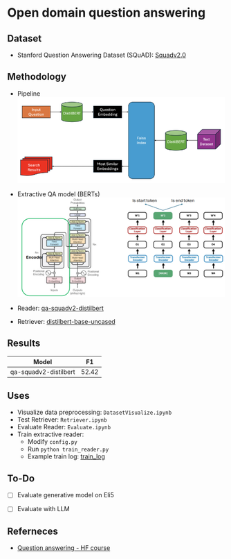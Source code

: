 # Open domain question answering

## Dataset
- Stanford Question Answering Dataset (SQuAD): [Squadv2.0](https://huggingface.co/datasets/rajpurkar/squad_v2)

## Methodology
- Pipeline
![e2e QA pipeline](docs/e2eQA.png)
- Extractive QA model (BERTs)
![e2e QA pipeline](docs/extractive_approach.png)


- Reader: [qa-squadv2-distilbert](https://huggingface.co/hoannc0506/qa-squadv2-distilbert)
- Retriever: [distilbert-base-uncased](https://huggingface.co/distilbert/distilbert-base-uncased)

## Results
| Model | F1 |
| ----------- | ----------- |
| qa-squadv2-distilbert | 52.42 |


## Uses
- Visualize data preprocessing: `DatasetVisualize.ipynb`
- Test Retriever: `Retriever.ipynb`
- Evaluate Reader: `Evaluate.ipynb`
- Train extractive reader:
    - Modify `config.py`
    - Run `python train_reader.py`
    - Example train log: [train_log](https://wandb.ai/hoannc6/Open-Domain-QA)


## To-Do
- [ ] Evaluate generative model on Eli5
- [ ] Evaluate with LLM


## Referneces
- [Question answering - HF course](https://huggingface.co/learn/nlp-course/chapter7/7?fw=pt)